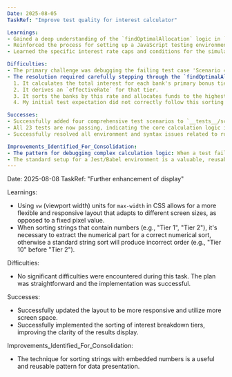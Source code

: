 ```yaml
---
Date: 2025-08-05
TaskRef: "Improve test quality for interest calculator"

Learnings:
- Gained a deep understanding of the `findOptimalAllocation` logic in `calculator.js`, specifically how it prioritizes fund allocation based on the calculated "effective rate" of different bank account tiers.
- Reinforced the process for setting up a JavaScript testing environment using Jest and Babel to handle ES Module syntax (`import`/`export`). This involved installing `jest`, `@babel/core`, `@babel/preset-env`, and `babel-jest`, and creating a `babel.config.js` file.
- Learned the specific interest rate caps and conditions for the simulated UOB, SC, DBS, and CIMB accounts, which was crucial for debugging test expectations.

Difficulties:
- The primary challenge was debugging the failing test case 'Scenario 4'. My initial manual calculation of the optimal allocation was incorrect because I underestimated the return from one of the bank's bonus tiers.
- The resolution required carefully stepping through the `findOptimalAllocation` function's logic:
  1. It calculates the total interest for each bank's primary bonus tier (the "project").
  2. It derives an `effectiveRate` for that tier.
  3. It sorts the banks by this rate and allocates funds to the highest-rated ones first, up to their bonus caps.
  4. My initial test expectation did not correctly follow this sorting and allocation logic.

Successes:
- Successfully added four comprehensive test scenarios to `__tests__/script.test.js` that validate the allocation logic under different conditions (low funds, high funds, and changing bank priorities).
- All 23 tests are now passing, indicating the core calculation logic is robust and the new tests accurately reflect its behavior.
- Successfully resolved all environment and syntax issues related to running Jest tests on ES module-based code.

Improvements_Identified_For_Consolidation:
- The pattern for debugging complex calculation logic: When a test fails, don't just assume the code is wrong. Re-read the implementation carefully and manually trace the execution with the specific test inputs. The test's expectation might be the source of the error.
- The standard setup for a Jest/Babel environment is a valuable, reusable piece of knowledge.
---
```

Date: 2025-08-08
TaskRef: "Further enhancement of display"

Learnings:
- Using `vw` (viewport width) units for `max-width` in CSS allows for a more flexible and responsive layout that adapts to different screen sizes, as opposed to a fixed pixel value.
- When sorting strings that contain numbers (e.g., "Tier 1", "Tier 2"), it's necessary to extract the numerical part for a correct numerical sort, otherwise a standard string sort will produce incorrect order (e.g., "Tier 10" before "Tier 2").

Difficulties:
- No significant difficulties were encountered during this task. The plan was straightforward and the implementation was successful.

Successes:
- Successfully updated the layout to be more responsive and utilize more screen space.
- Successfully implemented the sorting of interest breakdown tiers, improving the clarity of the results display.

Improvements_Identified_For_Consolidation:
- The technique for sorting strings with embedded numbers is a useful and reusable pattern for data presentation.
